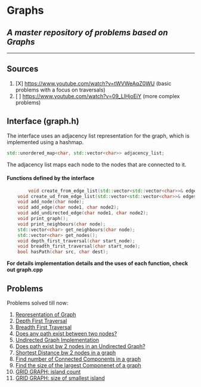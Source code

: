 # Graphs
## _A master repository of problems based on Graphs_
___

## Sources

1. [X] https://www.youtube.com/watch?v=tWVWeAqZ0WU (basic problems with a focus on traversals)
2. [ ] https://www.youtube.com/watch?v=09_LlHjoEiY (more complex problems)

## Interface (graph.h)

The interface uses an adjacency list representation for the graph, which is implemented using a hashmap.
```cpp
std::unordered_map<char, std::vector<char>> adjacency_list;
```
The adjacency list maps each node to the nodes that are connected to it.

#### Functions defined by the interface
```cpp
    	void create_from_edge_list(std::vector<std::vector<char>>& edges);
	void create_ud_from_edge_list(std::vector<std::vector<char>>& edges);
	void add_node(char node);
	void add_edge(char node1, char node2);
	void add_undirected_edge(char node1, char node2);
	void print_graph();
	void print_neighbours(char node);
	std::vector<char> get_neighbours(char node);
	std::vector<char> get_nodes();
	void depth_first_traversal(char start_node);
	void breadth_first_traversal(char start_node);
	bool hasPath(char src, char dest);
```
 
**For details implementation details and the uses of each function, check out graph.cpp**

## Problems

Problems solved till now:

1. [Representation of Graph](https://github.com/Chahat08/graphs/blob/80e2f28ba93ef529850be1c1d5440342213b19d2/representation.cpp)
2. [Depth First Traversal](https://github.com/Chahat08/graphs/blob/80e2f28ba93ef529850be1c1d5440342213b19d2/dfs.cpp)
3. [Breadth First Traversal](https://github.com/Chahat08/graphs/blob/80e2f28ba93ef529850be1c1d5440342213b19d2/bfs.cpp)
4. [Does any path exist between two nodes?](https://github.com/Chahat08/graphs/blob/80e2f28ba93ef529850be1c1d5440342213b19d2/has_path.cpp)
5. [Undirected Graph Implementation](https://github.com/Chahat08/graphs/blob/80e2f28ba93ef529850be1c1d5440342213b19d2/undirected_graph.cpp)
6. [Does path exist bw 2 nodes in an Undirected Graph?](https://github.com/Chahat08/graphs/blob/80e2f28ba93ef529850be1c1d5440342213b19d2/undirected_has_path.cpp)
7. [Shortest Distance bw 2 nodes in a graph](https://github.com/Chahat08/graphs/blob/80e2f28ba93ef529850be1c1d5440342213b19d2/shortest_distance.cpp)
8. [Find number of Connected Components in a graph](https://github.com/Chahat08/graphs/blob/80e2f28ba93ef529850be1c1d5440342213b19d2/connected_components.cpp)
9. [Find the size of the largest Componenet of a graph](https://github.com/Chahat08/graphs/blob/80e2f28ba93ef529850be1c1d5440342213b19d2/largest_component.cpp)
10. [GRID GRAPH: island count](https://github.com/Chahat08/graphs/blob/80e2f28ba93ef529850be1c1d5440342213b19d2/island_count.cpp)
11. [GRID GRAPH: size of smallest island](https://github.com/Chahat08/graphs/blob/80e2f28ba93ef529850be1c1d5440342213b19d2/minimum_island.cpp)

